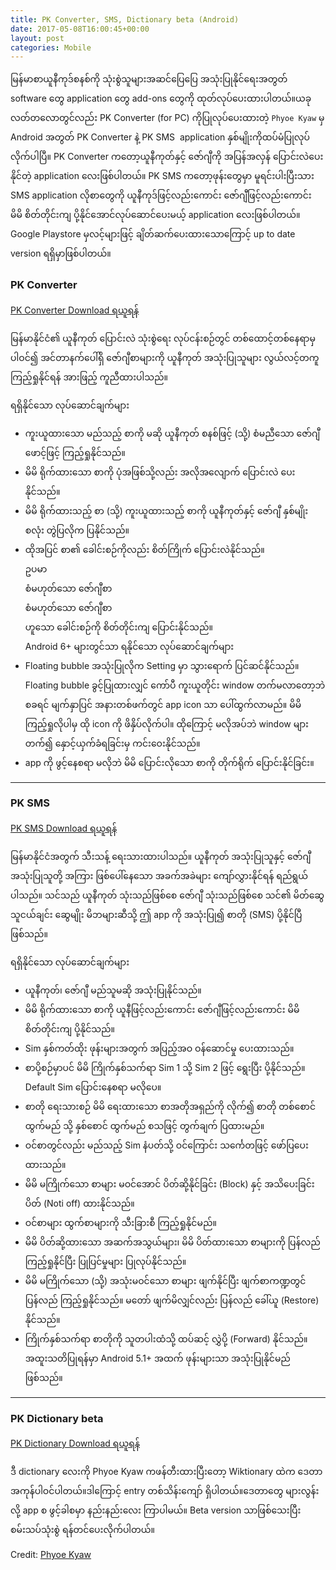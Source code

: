 ```yaml
---
title: PK Converter, SMS, Dictionary beta (Android)
date: 2017-05-08T16:00:45+00:00
layout: post
categories: Mobile
---
```


မြန်မာစာယူနီကုဒ်စနစ်ကို သုံးစွဲသူများအဆင်ပြေပြေ အသုံးပြုနိုင်ရေးအတွတ် software တွေ application တွေ add-ons တွေကို ထုတ်လုပ်ပေးထားပါတယ်။ယခုလတ်တလောတွင်လည်း PK Converter (for PC) ကိုပြုလုပ်ပေးထားတဲ့ `Phyoe Kyaw` မှ Android အတွတ် PK Converter နဲ့ PK SMS  application နှစ်မျိုးကိုထပ်မံပြုလုပ်လိုက်ပါပြီ။ PK Converter ကတော့ယူနီကုတ်နှင့် ဇော်ဂျီကို အပြန်အလှန် ပြောင်းလဲပေးနိုင်တဲ့ application လေးဖြစ်ပါတယ်။ PK SMS ကတော့ဖုန်းတွေမှာ မူရင်းပါးပြီးသား SMS application လိုစာတွေကို ယူနီကုဒ်ဖြင့်လည်းကောင်း ဇော်ဂျီဖြင့်လည်းကောင်း မိမိ စိတ်တိုင်းကျ ပို့နိုင်အောင်လုပ်ဆောင်ပေးမယ့် application လေးဖြစ်ပါတယ်။ Google Playstore မှလင့်များဖြင့် ချိတ်ဆက်ပေးထားသောကြောင့် up to date version ရရှိမှာဖြစ်ပါတယ်။

###  PK Converter 
[PK Converter Download ရယူရန်](https://play.google.com/store/apps/details?id=org.pikay.fontconverter)

မြန်မာနိုင်ငံ၏ ယူနီကုတ် ပြောင်းလဲ သုံးစွဲရေး လုပ်ငန်းစဉ်တွင် တစ်ထောင့်တစ်နေရာမှ ပါဝင်၍ အင်တာနက်ပေါ်ရှိ ဇော်ဂျီစာများကို ယူနီကုတ် အသုံးပြုသူများ လွယ်လင့်တကူ ကြည့်ရှုနိုင်ရန် အားဖြည့် ကူညီထားပါသည်။  

ရရှိနိုင်သော လုပ်ဆောင်ချက်များ  
- ကူးယူထားသော မည်သည့် စာကို မဆို ယူနီကုတ် စနစ်ဖြင့် (သို့) စံမညီသော ဇော်ဂျီဖောင့်ဖြင့် ကြည့်ရှုနိုင်သည်။  
- မိမိ ရိုက်ထားသော စာကို ပုံအဖြစ်သို့လည်း အလိုအလျောက် ပြောင်းလဲ ပေးနိုင်သည်။  
- မိမိ ရိုက်ထားသည့် စာ (သို့) ကူးယူထားသည့် စာကို ယူနီကုတ်နှင့် ဇော်ဂျီ နှစ်မျိုးစလုံး တွဲပြလိုက ပြနိုင်သည်။  
- ထိုအပြင် စာ၏ ခေါင်းစဉ်ကိုလည်း စိတ်ကြိုက် ပြောင်းလဲနိုင်သည်။  
  ဥပမာ  
  စံမဟုတ်သော ဇော်ဂျီစာ  
  စံမဟုတ်သော ဇော်ဂျီစာ  
  ဟူသော ခေါင်းစဉ်ကို စိတ်တိုင်းကျ ပြောင်းနိုင်သည်။  
  Android 6+ များတွင်သာ ရနိုင်သော လုပ်ဆောင်ချက်များ  
- Floating bubble အသုံးပြုလိုက Setting မှာ သွားရောက် ပြင်ဆင်နိုင်သည်။ Floating bubble ခွင့်ပြုထားလျှင် ကော်ပီ ကူးယူတိုင်း window တက်မလာတော့ဘဲ စခရင် မျက်နှာပြင် အနားတစ်ဖက်တွင် app icon သာ ပေါ်ထွက်လာမည်။ မိမိ ကြည့်ရှုလိုပါမှ ထို icon ကို ဖိနှိပ်လိုက်ပါ။ ထိုကြောင့် မလိုအပ်ဘဲ window များ တက်၍ နှောင့်ယှက်ခံရခြင်းမှ ကင်းဝေးနိုင်သည်။  
- app ကို ဖွင့်နေစရာ မလိုဘဲ မိမိ ပြောင်းလိုသော စာကို တိုက်ရိုက် ပြောင်းနိုင်ခြင်း။

* * *

###  PK SMS

[PK SMS Download ရယူရန်](https://play.google.com/store/apps/details?id=org.pikay.pksms)

မြန်မာနိုင်ငံအတွက် သီးသန့် ရေးသားထားပါသည်။ ယူနီကုတ် အသုံးပြုသူနှင့် ဇော်ဂျီ အသုံးပြုသူတို့ အကြား ဖြစ်ပေါ်နေသော အခက်အခဲများ ကျော်လွှားနိုင်ရန် ရည်ရွယ်ပါသည်။ သင်သည် ယူနီကုတ် သုံးသည်ဖြစ်စေ ဇော်ဂျီ သုံးသည်ဖြစ်စေ သင်၏ မိတ်ဆွေ သူငယ်ချင်း ဆွေမျိုး မိဘများဆီသို့ ဤ app ကို အသုံးပြု၍ စာတို (SMS) ပို့နိုင်ပြီ ဖြစ်သည်။  

ရရှိနိုင်သော လုပ်ဆောင်ချက်များ  
- ယူနီကုတ်၊ ဇော်ဂျီ မည်သူမဆို အသုံးပြုနိုင်သည်။  
- မိမိ ရိုက်ထားသော စာကို ယူနီဖြင့်လည်းကောင်း ဇော်ဂျီဖြင့်လည်းကောင်း မိမိ စိတ်တိုင်းကျ ပို့နိုင်သည်။  
- Sim နှစ်ကတ်ထိုး ဖုန်းများအတွက် အပြည့်အဝ ဝန်ဆောင်မှု ပေးထားသည်။  
- စာပို့စဉ်မှာပင် မိမိ ကြိုက်နှစ်သက်ရာ Sim 1 သို့ Sim 2 ဖြင့် ရွေးပြီး ပို့နိုင်သည်။ Default Sim ပြောင်းနေစရာ မလိုပေ။  
- စာတို ရေးသားစဉ် မိမိ ရေးထားသော စာအတိုအရှည်ကို လိုက်၍ စာတို တစ်စောင် ထွက်မည် သို့ နှစ်စောင် ထွက်မည် စသဖြင့် တွက်ချက် ပြထားမည်။  
- ဝင်စာတွင်လည်း မည်သည့် Sim နံပတ်သို့ ဝင်ကြောင်း သင်္ကေတဖြင့် ဖော်ပြပေးထားသည်။  
- မိမိ မကြိုက်သော စာများ မဝင်အောင် ပိတ်ဆို့နိုင်ခြင်း (Block) နှင့် အသိပေးခြင်း ပိတ် (Noti off) ထားနိုင်သည်။  
- ဝင်စာများ ထွက်စာများကို သီးခြားစီ ကြည့်ရှုနိုင်မည်။  
- မိမိ ပိတ်ဆို့ထားသော အဆက်အသွယ်များ၊ မိမိ ပိတ်ထားသော စာများကို ပြန်လည် ကြည့်ရှုနိုင်ပြီး ပြုပြင်မှုများ ပြုလုပ်နိုင်သည်။  
- မိမိ မကြိုက်သော (သို့) အသုံးမဝင်သော စာများ ဖျက်နိုင်ပြီး ဖျက်စာကဏ္ဍတွင် ပြန်လည် ကြည့်ရှုနိုင်သည်။ မတော် ဖျက်မိလျှင်လည်း ပြန်လည် ခေါ်ယူ (Restore) နိုင်သည်။  
- ကြိုက်နှစ်သက်ရာ စာတိုကို သူတပါးထံသို့ ထပ်ဆင့် လွှဲပို့ (Forward) နိုင်သည်။  
အထူးသတိပြုရန်မှာ Android 5.1+ အထက် ဖုန်းများသာ အသုံးပြုနိုင်မည် ဖြစ်သည်။

* * *

###   PK Dictionary beta

[PK Dictionary Download ရယူရန်](https://www.mediafire.com/file/1kww1bdwcejmbtc/PK_Dictionary.apk)

ဒီ dictionary လေးကို Phyoe Kyaw ကဖန်တီးထားပြီးတော့ Wiktionary ထဲက ဒေတာ အကုန်ပါဝင်ပါတယ်။ဒါကြောင့် entry တစ်သိန်းကျော် ရှိပါတယ်။ဒေတာတွေ များလွန်းလို့ app စ ဖွင့်ခါစမှာ နည်းနည်းလေး ကြာပါမယ်။ Beta version သာဖြစ်သေးပြီး စမ်းသပ်သုံးစွဲ ရန်တင်ပေးလိုက်ပါတယ်။

  Credit: [Phyoe Kyaw](https://www.facebook.com/phyoekyaw?hc_ref=SEARCH) 